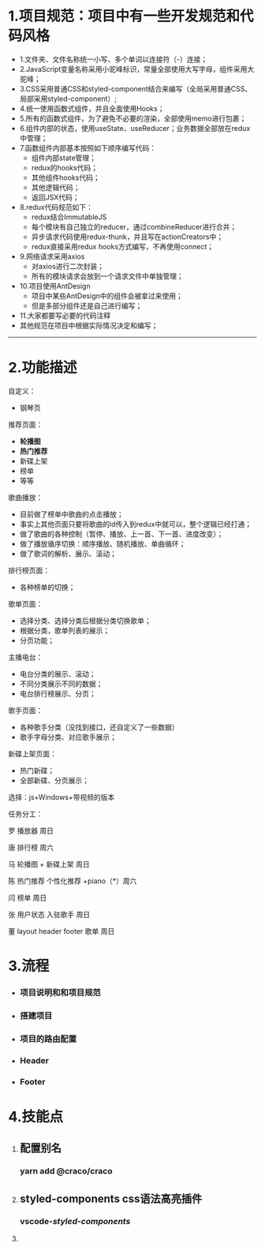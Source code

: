 # 1.项目规范：项目中有一些开发规范和代码风格

- 1.文件夹、文件名称统一小写、多个单词以连接符（-）连接；
- 2.JavaScript变量名称采用小驼峰标识，常量全部使用大写字母，组件采用大驼峰；
- 3.CSS采用普通CSS和styled-component结合来编写（全局采用普通CSS、局部采用styled-component）;
- 4.统一使用函数式组件，并且全面使用Hooks；
- 5.所有的函数式组件，为了避免不必要的渲染，全部使用memo进行包裹；
- 6.组件内部的状态，使用useState、useReducer；业务数据全部放在redux中管理；
- 7.函数组件内部基本按照如下顺序编写代码：
  - 组件内部state管理；
  - redux的hooks代码；
  - 其他组件hooks代码；
  - 其他逻辑代码；
  - 返回JSX代码；
- 8.redux代码规范如下：
  - redux结合ImmutableJS
  - 每个模块有自己独立的reducer，通过combineReducer进行合并；
  - 异步请求代码使用redux-thunk，并且写在actionCreators中；
  - redux直接采用redux hooks方式编写，不再使用connect；
- 9.网络请求采用axios
  - 对axios进行二次封装；
  - 所有的模块请求会放到一个请求文件中单独管理；
- 10.项目使用AntDesign
  - 项目中某些AntDesign中的组件会被拿过来使用；
  - 但是多部分组件还是自己进行编写；
- 11.大家都要写必要的代码注释
- 其他规范在项目中根据实际情况决定和编写；



------------------------------------------------------------------------

# 2.功能描述

自定义：

- 钢琴页

推荐页面：

- **轮播图**
- **热门推荐**
- 新碟上架
- 榜单
- 等等

歌曲播放：

- 目前做了榜单中歌曲的点击播放；
- 事实上其他页面只要将歌曲的id传入到redux中就可以，整个逻辑已经打通；
- 做了歌曲的各种控制（暂停、播放、上一首、下一首、进度改变）；
- 做了播放循序切换：顺序播放、随机播放、单曲循环；
- 做了歌词的解析、展示、滚动；

排行榜页面：

- 各种榜单的切换；

歌单页面：

- 选择分类、选择分类后根据分类切换歌单；
- 根据分类，歌单列表的展示；
- 分页功能；

主播电台：

- 电台分类的展示、滚动；
- 不同分类展示不同的数据；
- 电台排行榜展示、分页；

歌手页面：

- 各种歌手分类（没找到接口，还自定义了一些数据）
- 歌手字母分类、对应歌手展示；

新碟上架页面：

- 热门新碟；
- 全部新碟、分页展示；

选择：js+Windows+带视频的版本

任务分工：

罗 播放器 周日

唐 排行榜 周六

马 轮播图 + 新碟上架  周日

陈 热门推荐 个性化推荐 +piano（*）周六

闫 榜单 周日

张 用户状态 入驻歌手 周日

董 layout header footer 歌单 周日



# 3.流程

- ### 项目说明和和项目规范

- ### 搭建项目

- ### 项目的路由配置

- ### Header

- ### Footer

# 4.技能点



1. ## 配置别名

   ### yarn add @craco/craco

2. ## styled-components css语法高亮插件

   ### vscode-*styled*-*components*

3. 




